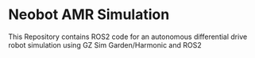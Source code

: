 # Neobot AMR Simulation
This Repository contains ROS2 code for an autonomous differential drive robot simulation using GZ Sim Garden/Harmonic and ROS2
